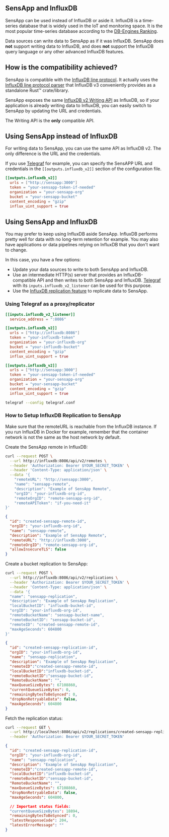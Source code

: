 ## SensApp and InfluxDB

SensApp can be used instead of InfluxDB or aside it. InfluxDB is a time-series database that is widely used in the IoT and monitoring space. It is the most popular time-series database according to the [DB-Engines Ranking](https://db-engines.com/en/ranking/time+series+dbms).

Data sources can write data to SensApp as if it was InfluxDB. SensApp does **not** support writing data to InfluxDB, and does **not** support the InfluxDB query language or any other advanced InfluxDB features.

## How is the compatibility achieved?

SensApp is compatible with the [InfluxDB line protocol](https://docs.influxdata.com/influxdb/v2/reference/syntax/line-protocol/). It actually uses the [InfluxDB line protocol parser](https://crates.io/crates/influxdb-line-protocol) that InfluxDB v3 conveniently provides as a standalone Rust™️ crate/library.

SensApp exposes the same [InfluxDB v2 Writing API](https://docs.influxdata.com/influxdb/v2/api/#operation/PostWrite) as InfluxDB, so if your application is already writing data to InfluxDB, you can easily switch to SensApp by updating the URL and credentials.

The Writing API is the **only** compatible API.

## Using SensApp instead of InfluxDB

For writing data to SensApp, you can use the same API as InfluxDB v2. The only difference is the URL and the credentials.

If you use [Telegraf](https://www.influxdata.com/time-series-platform/telegraf/) for example, you can specify the SensAPP URL and credentials in the `[[outputs.influxdb_v2]]` section of the configuration file.

```toml
[[outputs.influxdb_v2]]
  urls = ["http://sensapp:3000"]
  token = "your-sensapp-token-if-needed"
  organization = "your-sensapp-org"
  bucket = "your-sensapp-bucket"
  content_encoding = "gzip"
  influx_uint_support = true
```

## Using SensApp and InfluxDB

You may prefer to keep using InfluxDB aside SensApp. InfluxDB performs pretty well for data with no long-term retention for example. You may also have applications or data pipelines relying on InfluxDB that you don't want to change.

In this case, you have a few options:

 - Update your data sources to write to both SensApp and InfluxDB.
 - Use an intermediate HTTP(s) server that provides an InfluxDB-compatible API and then writes to both SensApp and InfluxDB. [Telegraf](https://www.influxdata.com/time-series-platform/telegraf/) with its `inputs.influxdb_v2_listener` can be used for this purpose.
 - Use the [InfluxDB replication feature](https://docs.influxdata.com/influxdb/v2/write-data/replication/replicate-data/) to replicate data to SensApp.

### Using Telegraf as a proxy/replicator

```toml
[[inputs.influxdb_v2_listener]]
  service_address = ":8086"

[[outputs.influxdb_v2]]
  urls = ["http://influxdb:8086"]
  token = "your-influxdb-token"
  organization = "your-influxdb-org"
  bucket = "your-influxdb-bucket"
  content_encoding = "gzip"
  influx_uint_support = true

[[outputs.influxdb_v2]]
  urls = ["http://sensapp:3000"]
  token = "your-sensapp-token-if-needed"
  organization = "your-sensapp-org"
  bucket = "your-sensapp-bucket"
  content_encoding = "gzip"
  influx_uint_support = true
```

```bash
telegraf --config telegraf.conf
```

### How to Setup InfluxDB Replication to SensApp

Make sure that the remoteURL is reachable from the InfluxDB instance. If you run InfluxDB in Docker for example, remember that the container network is not the same as the host network by default.

Create the SensApp remote in InfluxDB:
```bash
curl --request POST \
  --url http://influxdb:8086/api/v2/remotes \
  --header 'Authorization: Bearer $YOUR_SECRET_TOKEN' \
  --header 'Content-Type: application/json' \
  --data '{
    "remoteURL": "http://sensapp:3000",
    "name": "sensapp-remote",
    "description": "Example of SensApp Remote",
    "orgID": "your-influxdb-org-id",
    "remoteOrgID": "remote-sensapp-org-id",
    "remoteAPIToken": "if-you-need-it"
}'
```
```json
{
  "id": "created-sensapp-remote-id",
  "orgID": "your-influxdb-org-id",
  "name": "sensapp-remote",
  "description": "Example of SensApp Remote",
  "remoteURL": "http://influxdb:3000",
  "remoteOrgID": "remote-sensapp-org-id",
  "allowInsecureTLS": false
}
```

Create a bucket replication to SensApp:
```bash
curl --request POST \
  --url http://influxdb:8086/api/v2/replications \
  --header 'Authorization: Bearer $YOUR_SECRET_TOKEN' \
  --header 'Content-Type: application/json' \
  --data '{
  "name": "sensapp-replication",
  "description": "Example of SensApp Replication",
  "localBucketID": "influxdb-bucket-id",
  "orgID": "your-influxdb-org-id",
  "remoteBucketName": "sensapp-bucket-name",
  "remoteBucketID": "sensapp-bucket-id",
  "remoteID": "created-sensapp-remote-id",
  "maxAgeSeconds": 604800
}'
```
```json
{
  "id": "created-sensapp-replication-id",
  "orgID": "your-influxdb-org-id",
  "name": "sensapp-replication",
  "description": "Example of SensApp Replication",
  "remoteID":"created-sensapp-remote-id",
  "localBucketID":"influxdb-bucket-id",
  "remoteBucketID":"sensapp-bucket-id",
  "RemoteBucketName": "",
  "maxQueueSizeBytes": 67108860,
  "currentQueueSizeBytes": 0,
  "remainingBytesToBeSynced": 0,
  "dropNonRetryableData": false,
  "maxAgeSeconds": 604800
}
```

Fetch the replication status:
```bash
curl --request GET \
  --url http://localhost:8086/api/v2/replications/created-sensapp-replication-id \
  --header 'Authorization: Bearer $YOUR_SECRET_TOKEN'
```
```json
{
  "id": "created-sensapp-replication-id",
  "orgID": "your-influxdb-org-id",
  "name": "sensapp-replication",
  "description": "Example of SensApp Replication",
  "remoteID":"created-sensapp-remote-id",
  "localBucketID":"influxdb-bucket-id",
  "remoteBucketID":"sensapp-bucket-id",
  "RemoteBucketName": "",
  "maxQueueSizeBytes": 67108860,
  "dropNonRetryableData": false,
  "maxAgeSeconds": 604800,

  // Important status fields:
  "currentQueueSizeBytes": 18894,
  "remainingBytesToBeSynced": 0,
  "latestResponseCode": 204,
  "latestErrorMessage": ""
}
